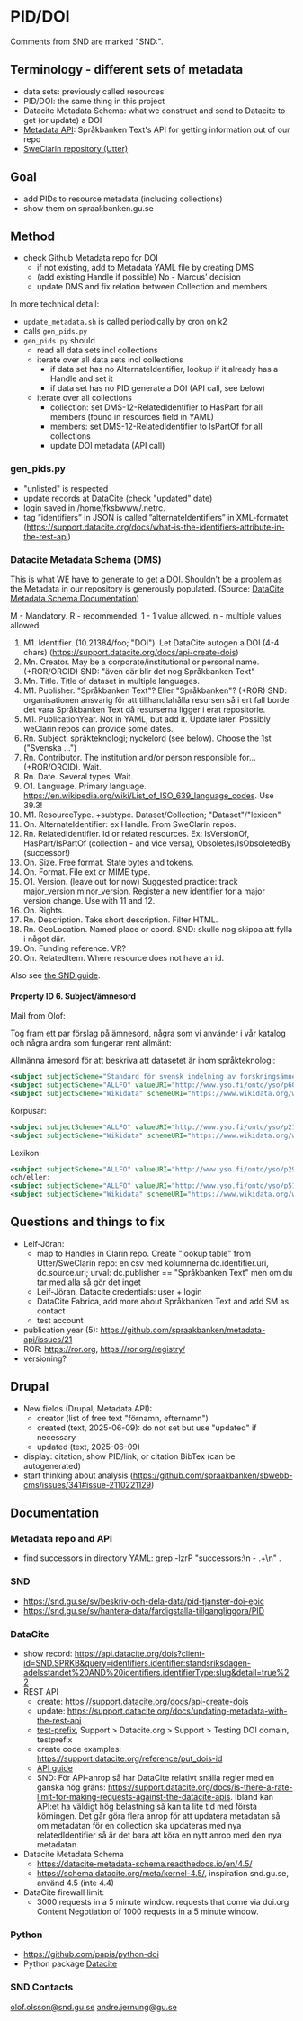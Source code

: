 # PID/DOI

Comments from SND are marked "SND:".

## Terminology - different sets of metadata

* data sets: previously called resources
* PID/DOI: the same thing in this project
* Datacite Metadata Schema: what we construct and send to Datacite to get (or update) a DOI
* [Metadata API]((https://github.com/spraakbanken/metadata-api)): Språkbanken Text's API for getting information out of
  our repo
* [SweClarin repository (Utter)](https://repo.spraakbanken.gu.se/xmlui/)

## Goal

* add PIDs to resource metadata (including collections)
* show them on spraakbanken.gu.se

## Method

* check Github Metadata repo for DOI
  * if not existing, add to Metadata YAML file by creating DMS
  * (add existing Handle if possible) No - Marcus' decision
  * update DMS and fix relation between Collection and members

In more technical detail:

* `update_metadata.sh` is called periodically by cron on k2
* calls `gen_pids.py`
* `gen_pids.py` should
  * read all data sets incl collections
  * iterate over all data sets incl collections
    * if data set has no AlternateIdentifier, lookup if it already has a Handle and set it
    * if data set has no PID generate a DOI (API call, see below)
  * iterate over all collections
    * collection: set DMS-12-RelatedIdentifier to HasPart for all members (found in resources field in YAML)
    * members: set DMS-12-RelatedIdentifier to IsPartOf for all collections
    * update DOI metadata (API call)

### gen_pids.py

* "unlisted" is respected
* update records at DataCite (check "updated" date)
* login saved in /home/fksbwww/.netrc.
* tag ”identifiers” in JSON is called ”alternateIdentifiers” in XML-formatet (<https://support.datacite.org/docs/what-is-the-identifiers-attribute-in-the-rest-api>)

### Datacite Metadata Schema (DMS)

This is what WE have to generate to get a DOI. Shouldn't be a problem as the Metadata in our repository is generously
populated. (Source: [DataCite Metadata Schema
Documentation](https://datacite-metadata-schema.readthedocs.io/_/downloads/en/4.5/pdf/))

M - Mandatory. R - recommended. 1 - 1 value allowed. n - multiple values allowed.

1. M1. Identifier. (10.21384/foo; "DOI"). Let DataCite autogen a DOI (4-4 chars)
   (<https://support.datacite.org/docs/api-create-dois>)
2. Mn. Creator. May be a corporate/institutional or personal name. (+ROR/ORCID) SND: "även där blir det nog Språkbanken
   Text"
3. Mn. Title. Title of dataset in multiple languages.
4. M1. Publisher. "Språkbanken Text"? Eller "Språkbanken"? (+ROR) SND: organisationen ansvarig för att tillhandlahålla
   resursen så i ert fall borde det vara Språkbanken Text då resurserna ligger i erat repositorie.
5. M1. PublicationYear. Not in YAML, but add it. Update later. Possibly weClarin repos can provide some dates.
6. Rn. Subject. språkteknologi; nyckelord (see below). Choose the 1st ("Svenska ...")
7. Rn. Contributor. The institution and/or person responsible for... (+ROR/ORCID). Wait.
8. Rn. Date. Several types. Wait.
9. O1. Language. Primary language. <https://en.wikipedia.org/wiki/List_of_ISO_639_language_codes>. Use 39.3!
10. M1. ResourceType. +subtype. Dataset/Collection; "Dataset"/"lexicon"
11. On. AlternateIdentifier: ex Handle. From SweClarin repos.
12. Rn. RelatedIdentifier. Id or related resources. Ex: IsVersionOf, HasPart/IsPartOf (collection - and vice versa),
    Obsoletes/IsObsoletedBy (successor!)
13. On. Size. Free format. State bytes and tokens.
14. On. Format. File ext or MIME type.
15. O1. Version. (leave out for now) Suggested practice: track major_version.minor_version. Register a new identifier
    for a major version change. Use with 11 and 12.
16. On. Rights.
17. Rn. Description. Take short description. Filter HTML.
18. Rn. GeoLocation. Named place or coord. SND: skulle nog skippa att fylla i något där.
19. On. Funding reference. VR?
20. On. RelatedItem. Where resource does not have an id.

Also see [the SND guide](https://zenodo.org/records/8355878).

#### Property ID 6. Subject/ämnesord

Mail from Olof:

Tog fram ett par förslag på ämnesord, några som vi använder i vår katalog och några andra som fungerar rent allmänt:

Allmänna ämesord för att beskriva att datasetet är inom språkteknologi:

```.xml
<subject subjectScheme="Standard för svensk indelning av forskningsämnen 2011" classificationCode="10208" xml:lang="en">Language Technology (Computational Linguistics)</subject>
<subject subjectScheme="ALLFO" valueURI="http://www.yso.fi/onto/yso/p6071" classificationCode="p6071" xml:lang="en">language technology</subject>
<subject subjectScheme="Wikidata" schemeURI="https://www.wikidata.org/wiki" valueURI="https://www.wikidata.org/wiki/Q1976109" xml:lang="en">language technology</subject>
```

Korpusar:

```.xml
<subject subjectScheme="ALLFO" valueURI="http://www.yso.fi/onto/yso/p21436" classificationCode="p21436" xml:lang="en">corpus linguistics</subject>
<subject subjectScheme="Wikidata" schemeURI="https://www.wikidata.org/wiki" valueURI="https://www.wikidata.org/wiki/Q865083" xml:lang="en">corpus linguistics</subject>
```

Lexikon:

```.xml
<subject subjectScheme="ALLFO" valueURI="http://www.yso.fi/onto/yso/p29365" classificationCode="p29365" xml:lang="en">lexical semantics</subject>
och/eller:
<subject subjectScheme="ALLFO" valueURI="http://www.yso.fi/onto/yso/p5183" classificationCode="p5183" xml:lang="en">lexicology</subject>
<subject subjectScheme="Wikidata" schemeURI="https://www.wikidata.org/wiki" valueURI="https://www.wikidata.org/wiki/Q18168594" xml:lang="en">lexicon</subject>
```

## Questions and things to fix

* Leif-Jöran:
  * map to Handles in Clarin repo. Create "lookup table" from Utter/SweClarin repo: en csv med kolumnerna
    dc.identifier.uri, dc.source.uri; urval: dc.publisher == "Språkbanken Text" men om du tar med alla så gör det inget
  * Leif-Jöran, Datacite credentials: user + login
  * DataCite Fabrica, add more about Språkbanken Text and add SM as contact
  * test account
* publication year (5): <https://github.com/spraakbanken/metadata-api/issues/21>
* ROR: <https://ror.org>, <https://ror.org/registry/>
* versioning?

## Drupal

* New fields (Drupal, Metadata API):
  * creator (list of free text "förnamn, efternamn")
  * created (text, 2025-06-09): do not set but use "updated" if necessary
  * updated (text, 2025-06-09)
* display: citation; show PID/link, or citation BibTex (can be autogenerated)
* start thinking about analysis (<https://github.com/spraakbanken/sbwebb-cms/issues/341#issue-2110221129>)

## Documentation

### Metadata repo and API

* find successors in directory YAML: grep -lzrP "successors:\n  - .+\n" .

### SND

* <https://snd.gu.se/sv/beskriv-och-dela-data/pid-tjanster-doi-epic>
* <https://snd.gu.se/sv/hantera-data/fardigstalla-tillgangliggora/PID>

### DataCite

* show record:
  <https://api.datacite.org/dois?client-id=SND.SPRKB&query=identifiers.identifier:standsriksdagen-adelsstandet%20AND%20identifiers.identifierType:slug&detail=true%22>
* REST API
  * create: <https://support.datacite.org/docs/api-create-dois>
  * update: <https://support.datacite.org/docs/updating-metadata-with-the-rest-api>
  * [test-prefix](https://support.datacite.org/docs/testing-guide), Support > Datacite.org > Support > Testing DOI
    domain, testprefix
  * create code examples: <https://support.datacite.org/reference/put_dois-id>
  * [API guide](https://support.datacite.org/docs/mds-api-guide)
  * SND: För API-anrop så har DataCite relativt snälla regler med en ganska hög gräns:
    <https://support.datacite.org/docs/is-there-a-rate-limit-for-making-requests-against-the-datacite-apis>. Ibland kan
    API:et ha väldigt hög belastning så kan ta lite tid med första körningen. Det går göra flera anrop för att updatera
    metadatan så om metadatan för en collection ska updateras med nya relatedIdentifier så är det bara att köra en nytt
    anrop med den nya metadatan.
* Datacite Metadata Schema
  * <https://datacite-metadata-schema.readthedocs.io/en/4.5/>
  * <https://schema.datacite.org/meta/kernel-4.5/>, inspiration snd.gu.se, använd 4.5 (inte 4.4)
* DataCite firewall limit:
  * 3000 requests in a 5 minute window. requests that come via doi.org Content Negotiation of 1000 requests in a 5
    minute window.

### Python

* <https://github.com/papis/python-doi>
* Python package [Datacite](https://pypi.org/project/datacite/)

### SND Contacts

<olof.olsson@snd.gu.se>
<andre.jernung@gu.se>

